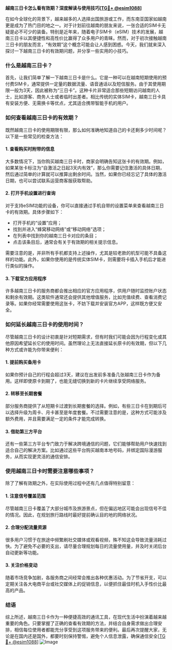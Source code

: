 **越南三日卡怎么看有效期？深度解读与使用技巧[[TG💪+ @esim1088](https://t.me/s/esim1088)]**

在如今全球化的背景下，越来越多的人选择出国旅游或工作，而东南亚国家如越南更是成为了热门目的地之一。对于计划前往越南的朋友来说，一张合适的SIM卡无疑是必不可少的装备。特别是近年来，随着电子SIM卡（eSIM）技术的发展，越南三日卡以其便捷性和高性价比赢得了众多用户的青睐。然而，对于初次接触越南三日卡的朋友而言，“有效期”这个概念可能会让人感到困惑。今天，我们就来深入探讨一下越南三日卡的有效期问题，并分享一些实用的小技巧。

### **什么是越南三日卡？**

首先，让我们简单了解一下越南三日卡是什么。它是一种可以在越南短期使用的预付费SIM卡，通常提供一定量的数据流量、语音通话以及短信服务。由于其使用期限一般为3天，因此被称为“三日卡”。这种卡片非常适合那些短期访问越南的人士，比如游客、商务人士或者临时出差者。相比传统的实体SIM卡，越南三日卡具有安装方便、无需换卡等优点，尤其适合携带智能手机的用户。

### **如何查看越南三日卡的有效期？**

既然越南三日卡的使用期限有限，那么如何准确地知道自己的卡还剩多少时间呢？以下是一些常见的检查方法：

#### **1. 查看购买时附带的信息**
大多数情况下，当你购买越南三日卡时，商家会明确告知这张卡的有效期。例如，如果某张卡标注为“自激活之日起3天内有效”，那么你需要记住激活的具体日期，然后通过简单的计算就可以推算出剩余时间。当然，如果你已经忘记了具体的激活日期，也可以尝试联系运营商客服获取帮助。

#### **2. 打开手机设置进行查询**
对于支持eSIM功能的设备，你可以直接通过手机自带的设置菜单来查看越南三日卡的有效期。具体步骤如下：
- 打开手机的“设置”应用；
- 找到并进入“蜂窝移动网络”或“移动网络”选项；
- 在列表中找到你的越南三日卡对应的条目；
- 点击该条目后，通常会有关于有效期的相关提示信息。

需要注意的是，并非所有手机都支持上述操作，尤其是较老款的机型可能不具备这样的功能。此外，如果你使用的是传统实体SIM卡，则需要将卡插入手机后才能进行类似的操作。

#### **3. 下载官方应用程序**
许多越南三日卡的服务商都会推出相应的官方应用程序，供用户随时监控账户状态和剩余有效期。这类软件通常还会提供其他增值服务，比如充值续费、查看消费记录等。如果你经常需要使用这张卡，不妨下载并安装官方APP，这样既方便又安全。

### **如何延长越南三日卡的使用时间？**

尽管越南三日卡的设计初衷是针对短期需求，但有时我们可能会因为行程变化或其他原因希望延长它的使用时间。虽然理论上无法直接延长原卡的有效期，但以下几种方式或许能为你带来便利：

#### **1. 提前购买备用卡**
如果你预计自己的行程会超过3天，建议在出发前多准备几张越南三日卡作为备用。这样即使原卡到期了，也能无缝切换到新的卡片继续享受网络服务。

#### **2. 转移至长期套餐**
部分服务商提供了从短期卡过渡到长期套餐的选择。例如，有些三日卡在到期后可以选择升级为周卡、月卡甚至是年度套餐。不过需要注意的是，这种方式可能涉及额外费用，并且需要满足一定的条件才能完成转换。

#### **3. 借助第三方平台**
还有一些第三方平台专门致力于解决跨境通信的问题，它们能够帮助用户快速找到适合自己的解决方案。比如通过这些平台购买越南本地号码，并绑定国际漫游服务，从而实现更灵活的通信安排。

### **使用越南三日卡时需要注意哪些事项？**

除了了解有效期之外，在实际使用过程中还有几点值得特别留意：

#### **1. 注意信号覆盖范围**
尽管越南三日卡覆盖了大部分城市及旅游景点，但在偏远地区可能会出现信号不佳的情况。因此，在规划旅行路线时最好提前确认目的地的网络状况。

#### **2. 合理分配流量资源**
很多用户习惯于在旅途中频繁刷社交媒体或观看视频，殊不知这会导致流量消耗过快。为了避免不必要的支出，请尽量合理规划每日的流量使用量，并及时关闭后台自动更新等功能。

#### **3. 关注价格变动**
随着市场竞争加剧，各服务商之间经常会推出各种优惠活动。为了节省开支，可以定期关注各大电商平台或社交媒体上的促销信息，以便抓住最佳时机入手性价比最高的产品。

### **结语**

综上所述，越南三日卡作为一种便捷高效的通讯工具，在现代生活中扮演着越来越重要的角色。只要掌握了正确的查看有效期的方法，并结合自身需求做出合理安排，相信每位使用者都能充分享受到这项服务带来的便利。最后再次提醒大家，无论是在国内还是国外，都要时刻保持警惕，避免个人信息泄露，确保通信安全[[TG💪+ @esim1088](https://t.me/s/esim1088)] ![Image](https://i.postimg.cc/4NQfJmqS/Snipaste-2025-05-13-00-14-12.png)